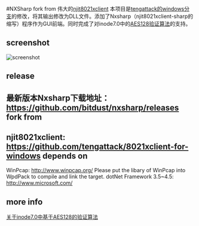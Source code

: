 ﻿#NXSharp
fork from 伟大的[njit8021xclient](https://github.com/liuqun/njit8021xclient)
本项目是[tengattack的windows分支](https://github.com/tengattack/8021xclient-for-windows)的修改，将其输出修改为DLL文件。添加了Nxsharp（njit8021xclient-sharp的缩写）程序作为GUI前端。同时完成了对inode7.0中的[AES128验证算法](./Documents/h3c_AES_MD5.md)的支持。

screenshot
---
![screenshot](https://cloud.githubusercontent.com/assets/6072743/11125371/8796e67c-89a4-11e5-8ffb-7861f1e2c246.png)

release
---
最新版本Nxsharp下载地址：https://github.com/bitdust/nxsharp/releases
fork from
---
njit8021xclient: https://github.com/tengattack/8021xclient-for-windows
depends on
---
WinPcap: http://www.winpcap.org/
Please put the libary of WinPcap into WpdPack to compile and link the target.
dotNet Framework 3.5~4.5: http://www.microsoft.com/

more info
---
[关于inode7.0中基于AES128的验证算法](./Documents/h3c_AES_MD5.md)

